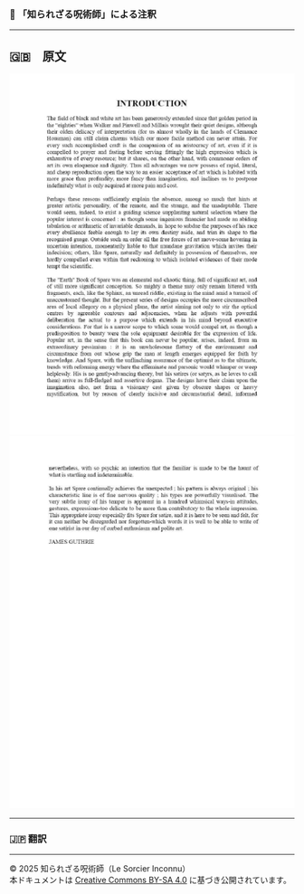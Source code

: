 ### 🐌 「知られざる呪術師」による注釈



---

## 🇬🇧　原文

<div align="center">
 <img src="bs05.png" width="700"><br>
 <img src="bs06.png" width="700"><br>
</div>

---

### 🇯🇵 翻訳



---

© 2025 知られざる呪術師（Le Sorcier Inconnu）  
本ドキュメントは [Creative Commons BY-SA 4.0](https://creativecommons.org/licenses/by-sa/4.0/deed.ja) に基づき公開されています。

